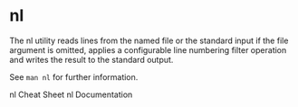 # nl

The nl utility reads lines from the named file or the standard input if the file argument is omitted, applies a configurable line numbering filter operation and writes the result to the standard output.

See `man nl` for further information.

<BadgeLink badgeText='Cheat Sheet' colorScheme='blue' href='https://www.geeksforgeeks.org/nl-command-in-linux-with-examples/'>nl Cheat Sheet</BadgeLink>
<BadgeLink badgeText='Documentation' colorScheme='blue' href='https://man7.org/linux/man-pages/man1/nl.1.html'>nl Documentation</BadgeLink>
